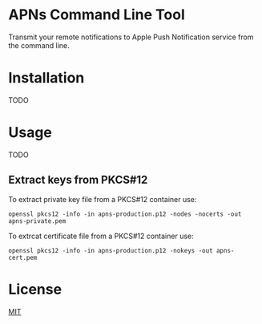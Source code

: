 APNs Command Line Tool
===================================================

Transmit your remote notifications to Apple Push Notification service from the command line.

# Installation

TODO

# Usage

TODO

## Extract keys from PKCS#12

To extract private key file from a PKCS#12 container use:

    openssl pkcs12 -info -in apns-production.p12 -nodes -nocerts -out apns-private.pem

To extrcat certificate file from a PKCS#12 container use:

    openssl pkcs12 -info -in apns-production.p12 -nokeys -out apns-cert.pem

# License

[MIT](LICENSE)